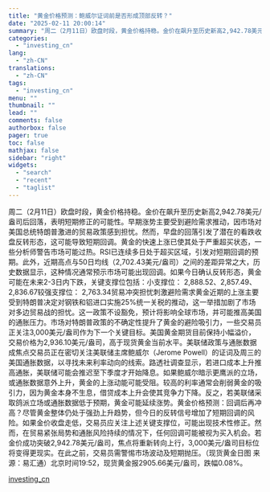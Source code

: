 ```yaml
---
title: "黄金价格预测：鲍威尔证词前是否形成顶部反转？"
date: "2025-02-11 20:00:14"
summary: "周二（2月11日）欧盘时段，黄金价格持稳。金价在飙升至历史新高2,942.78美元/盎司后回落，表明..."
categories:
  - "investing_cn"
lang:
  - "zh-CN"
translations:
  - "zh-CN"
tags:
  - "investing_cn"
menu: ""
thumbnail: ""
lead: ""
comments: false
authorbox: false
pager: true
toc: false
mathjax: false
sidebar: "right"
widgets:
  - "search"
  - "recent"
  - "taglist"
---
```


周二（2月11日）欧盘时段，黄金价格持稳。金价在飙升至历史新高2,942.78美元/盎司后回落，表明短期修正的可能性。早期涨势主要受到避险需求推动，因市场对美国总统特朗普激进的贸易政策感到担忧。然而，早盘的回落引发了潜在的看跌收盘反转形态，这可能导致短期回调。黄金的快速上涨已使其处于严重超买状态，一些分析师警告市场可能过热。RSI已连续多日处于超买区域，引发对短期回调的预期。此外，近期高点与50日均线（2,702.43美元/盎司）之间的差距异常之大，历史数据显示，这种情况通常预示市场可能出现回调。如果今日确认反转形态，黄金可能在未来2-3日内下跌，关键支撑位包括：小支撑位： 2,888.52、2,857.49、2,836.67较强支撑位： 2,763.34贸易冲突担忧刺激避险需求黄金近期的上涨主要受到特朗普决定对钢铁和铝进口实施25%统一关税的推动，这一举措加剧了市场对多边贸易战的担忧。这一政策不设豁免，预计将影响全球市场，并可能推高美国的通胀压力。市场对特朗普政策的不确定性提升了黄金的避险吸引力，一些交易员正关注3,000美元/盎司作为下一个关键目标。美国黄金期货目前保持小幅溢价，交易价格为2,936.10美元/盎司，高于现货黄金当前水平。美联储政策与通胀数据成焦点交易员正在密切关注美联储主席鲍威尔（Jerome Powell）的证词及周三的美国通胀数据，以寻找未来利率动向的线索。路透社调查显示，若进口成本上升推高通胀，美联储可能会推迟至下季度才开始降息。如果鲍威尔暗示更鹰派的立场，或通胀数据意外上升，黄金的上涨动能可能受阻。较高的利率通常会削弱黄金的吸引力，因为黄金本身不生息，借贷成本上升会使其竞争力下降。反之，若美联储采取鸽派立场或通胀数据低于预期，黄金可能延续涨势。黄金价格预测：回调后再冲高？尽管黄金整体仍处于强劲上升趋势，但今日的反转信号增加了短期回调的风险。如果金价收盘走低，交易员应关注上述关键支撑位，可能出现技术性修正。然而，在贸易紧张局势和通胀风险持续的情况下，任何回调可能被视为买入机会。若金价成功突破2,942.78美元/盎司，焦点将重新转向上行，3,000美元/盎司目标位将变得更现实。在此之前，交易员需警惕市场波动及短期抛压。（现货黄金日图 来源：易汇通）北京时间19:52，现货黄金报2905.66美元/盎司，跌幅0.08%。

[investing_cn](https://cn.investing.com/news/forex-news/article-2666057)
